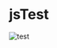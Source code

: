 # jsTest

![test](https://user-images.githubusercontent.com/25112128/211092131-c2182918-4e13-4b29-a6cb-dfd355c6739e.png)


